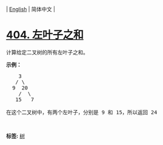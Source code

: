 | [English](README_EN.md) | 简体中文 |

# [404. 左叶子之和](https://leetcode-cn.com/problems/sum-of-left-leaves)
<p>计算给定二叉树的所有左叶子之和。</p>

<p><strong>示例：</strong></p>

<pre>
    3
   / \
  9  20
    /  \
   15   7

在这个二叉树中，有两个左叶子，分别是 9 和 15，所以返回 24</pre>

<p>&nbsp;</p>

**标签:**  [树](https://leetcode-cn.com/tag/tree) 